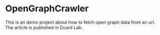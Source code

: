 # OpenGraphCrawler
This is an demo project about how to fetch open graph data from an url.
The article is published in Dcard Lab. 
